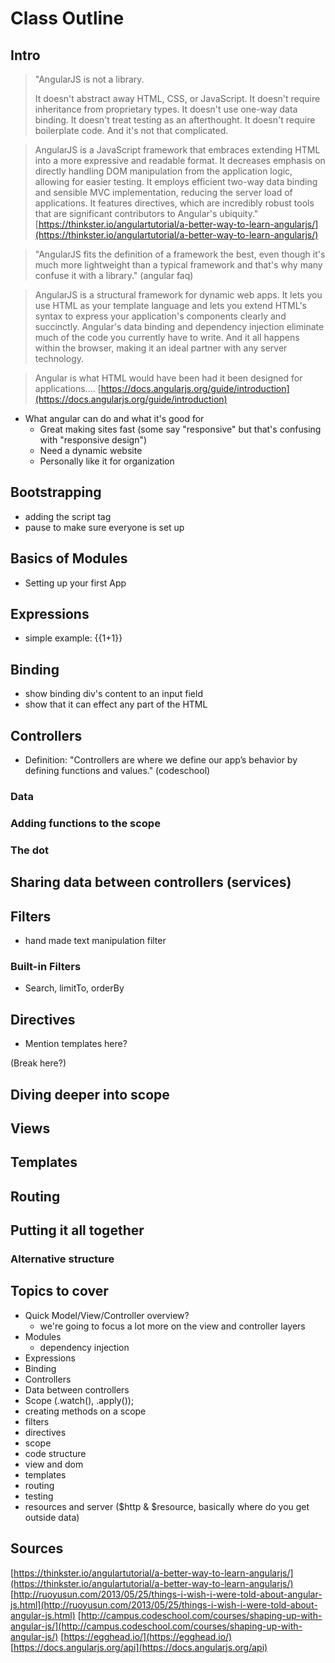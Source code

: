 # Class Outline

## Intro
>"AngularJS is not a library.
>
>It doesn't abstract away HTML, CSS, or JavaScript. It doesn't require inheritance from proprietary types. It doesn't use one-way data binding. It doesn't treat testing as an afterthought. It doesn't require boilerplate code. And it's not that complicated.

>AngularJS is a JavaScript framework that embraces extending HTML into a more expressive and readable format. It decreases emphasis on directly handling DOM manipulation from the application logic, allowing for easier testing. It employs efficient two-way data binding and sensible MVC implementation, reducing the server load of applications. It features directives, which are incredibly robust tools that are significant contributors to Angular's ubiquity."
[https://thinkster.io/angulartutorial/a-better-way-to-learn-angularjs/](https://thinkster.io/angulartutorial/a-better-way-to-learn-angularjs/)

>"AngularJS fits the definition of a framework the best, even though it's much more lightweight than a typical framework and that's why many confuse it with a library." (angular faq)

>AngularJS is a structural framework for dynamic web apps. It lets you use HTML as your template language and lets you extend HTML's syntax to express your application's components clearly and succinctly. Angular's data binding and dependency injection eliminate much of the code you currently have to write. And it all happens within the browser, making it an ideal partner with any server technology.

> Angular is what HTML would have been had it been designed for applications....
[https://docs.angularjs.org/guide/introduction](https://docs.angularjs.org/guide/introduction)


* What angular can do and what it's good for
    * Great making sites fast (some say "responsive" but that's confusing with "responsive design")
    * Need a dynamic website
    * Personally like it for organization

## Bootstrapping
- adding the script tag
- pause to make sure everyone is set up

## Basics of Modules
- Setting up your first App

## Expressions
- simple example: {{1+1}}

## Binding
- show binding div's content to an input field
- show that it can effect any part of the HTML

## Controllers
- Definition: "Controllers are where we define our app’s behavior by defining functions and values." (codeschool)
### Data
### Adding functions to the scope
### The dot

## Sharing data between controllers (services)

## Filters
- hand made text manipulation filter
### Built-in Filters
- Search, limitTo, orderBy

## Directives
- Mention templates here?


(Break here?)

## Diving deeper into scope


## Views

## Templates

## Routing

## Putting it all together
### Alternative structure





## Topics to cover

- Quick Model/View/Controller overview?
    - we're going to focus a lot more on the view and controller layers
- Modules
    - dependency injection
- Expressions
- Binding
- Controllers
- Data between controllers
- Scope (.watch(), .apply());
- creating methods on a scope
- filters
- directives
- scope
- code structure
- view and dom
- templates
- routing
- testing
- resources and server ($http & $resource, basically where do you get outside data)

## Sources

[https://thinkster.io/angulartutorial/a-better-way-to-learn-angularjs/](https://thinkster.io/angulartutorial/a-better-way-to-learn-angularjs/)
[http://ruoyusun.com/2013/05/25/things-i-wish-i-were-told-about-angular-js.html](http://ruoyusun.com/2013/05/25/things-i-wish-i-were-told-about-angular-js.html)
[http://campus.codeschool.com/courses/shaping-up-with-angular-js/](http://campus.codeschool.com/courses/shaping-up-with-angular-js/)
[https://egghead.io/](https://egghead.io/)
[https://docs.angularjs.org/api](https://docs.angularjs.org/api)
